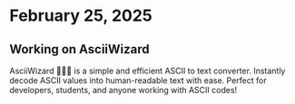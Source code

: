 # February 25, 2025

## Working on AsciiWizard

AsciiWizard 🧙‍♂️✨ is a simple and efficient ASCII to text converter. Instantly decode ASCII values into human-readable text with ease. Perfect for developers, students, and anyone working with ASCII codes!
